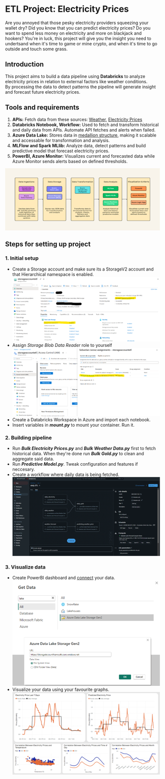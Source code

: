 # ETL Project: Electricity Prices
Are you annoyed that those pesky electricity providers squeezing your wallet dry? Did you know that you can predict electricity prices? Do you want to spend less money on electricity and more on blackjack and hookers? You're in luck, this project will give you the insight you need to undertsand when it's time to game or mine crypto, and when it's time to go outside and touch some grass.

## Introduction
This project aims to build a data pipeline using **Databricks** to analyze electricity prices in relation to external factors like weather conditions.  
By processing the data to detect patterns the pipeline will generate insight and forecast future electricity prices.  


## Tools and requirements
1. **APIs:** Fetch data from these sources:
[Weather](https://open-meteo.com/en/docs/historical-forecast-api#latitude=59.3294&longitude=18.0687&start_date=2024-10-28&hourly=temperature_2m,relative_humidity_2m,precipitation,cloud_cover,wind_speed_80m,uv_index,is_day,sunshine_duration&wind_speed_unit=ms), [Electricity Prices](https://www.elprisetjustnu.se/elpris-api)
2. **Databricks Notebook, Workflow:**
Used to fetch and transform historical and daily data from APIs. Automate API fetches and alerts when failed.
3. **Azure Data Lake:**
Stores data in [medallion structure](https://learn.microsoft.com/en-us/azure/architecture/solution-ideas/articles/azure-databricks-modern-analytics-architecture), making it scalable and accessable for transformation and analysis.
4. **MLFlow and Spark MLlib:**
Analyze data, detect patterns and build predictive model that forecast electricity prices.
5. **PowerBI, Azure Monitor:**
Visualizes current and forecasted data while Azure Monitor sends alerts based on defined thresholds.

![pipeline](./images/ETL_pipeline.png)

## Steps for setting up project
### 1. Initial setup
* Create a Storage account and make sure its a StorageV2 account and that Hierarchical namespace is enabled.   
![storage_account](./images/storage_account.png)
* Assign *Storage Blob Data Reader* role to yourself
![storage_account_role](./images/storage_account_role.png)
* Create a Databricks Workspace in Azure and import each notebook.   
* Insert variables in ***mount.py*** to mount your container. Run it.
### 2. Building pipeline
* Run ***Bulk Electricity Prices.py*** and ***Bulk Weather Data.py*** first to fetch historical data. When they're done run ***Bulk Gold.py*** to clean and aggregate said data.
* Run ***Predictive Model.py***. Tweak configuration and features if neccesary.
* Create a workflow where daily data is being fetched.
![databricks_workflow](./images/databricks_workflow.png)
### 3. Visualize data
* Create PowerBI dashboard and [connect](learn.microsoft.com/en-us/fabric/onelake/create-adls-shortcut) your data.
![powerbi_connect](./images/powerbi_connect.png)
* Visualize your data using your favourite graphs.
![powerbi_visual](./images/powerbi_visual.png)
